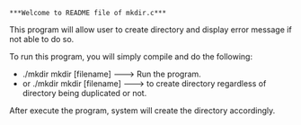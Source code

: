 	***Welcome to README file of mkdir.c***

This program will allow user to create directory and display error message if not able to do so.

To run this program, you will simply compile and do the following:

   * ./mkdir mkdir [filename]	 ---> Run the program.
   * or ./mkdir mkdir [filename] ---> to create directory regardless of directory being duplicated or not.

After execute the program, system will create the directory accordingly.  

